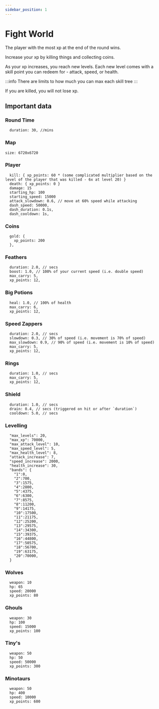 ```yaml
---
sidebar_position: 1
---
```


# Fight World

The player with the most xp at the end of the round wins.

Increase your xp by killing things and collecting coins.

As your xp increases, you reach new levels. Each new level comes with a skill point you can redeem for - attack, speed, or health.

:::info
There are limits to how much you can max each skill tree
:::

If you are killed, you will not lose xp.

## Important data

### Round Time

```
  duration: 30, //mins
```

### Map

```
size: 6720x6720
```

### Player

```
  kill: { xp_points: 60 * (some complicated multiplier based on the level of the player that was killed - 6x at level 20) }
  death: { xp_points: 0 }
  damage: 15
  starting_hp: 100
  starting_speed: 15000
  attack_slowdown: 0.6, // move at 60% speed while attacking
  dash_speed: 50000,
  dash_duration: 0.1s,
  dash_cooldown: 1s,
```

### Coins

```
  gold: {
    xp_points: 200
  },
```

### Feathers

```
  duration: 2.0, // secs
  boost: 1.0, // 100% of your current speed (i.e. double speed)
  max_carry: 5,
  xp_points: 12,
```

### Big Potions

```
  heal: 1.0, // 100% of health
  max_carry: 6,
  xp_points: 12,
```

### Speed Zappers

```
  duration: 2.0, // secs
  slowdown: 0.3, // 30% of speed (i.e. movement is 70% of speed)
  max_slowdown: 0.9, // 90% of speed (i.e. movement is 10% of speed)
  max_carry: 5,
  xp_points: 12,
```

### Rings

```
  duration: 1.0, // secs
  max_carry: 5,
  xp_points: 12,
```

### Shield

```
  duration: 1.0, // secs
  drain: 0.4, // secs (triggered on hit or after `duration`)
  cooldown: 5.0, // secs
```

### Levelling

```
  "max_levels": 20,
  "max_xp": 70000,
  "max_attack_level": 10,
  "max_speed_level": 5,
  "max_health_level": 8,
  "attack_increase": 7,
  "speed_increase": 2000,
  "health_increase": 30,
  "bands": {
    "1":0,
    "2":700,
    "3":1575,
    "4":2800,
    "5":4375,
    "6":6300,
    "7":8575,
    "8":11200,
    "9":14175,
    "10":17500,
    "11":21175,
    "12":25200,
    "13":29575,
    "14":34300,
    "15":39375,
    "16":44800,
    "17":50575,
    "18":56700,
    "19":63175,
    "20":70000,
  }
```

### Wolves

```
  weapon: 10
  hp: 65
  speed: 20000
  xp_points: 80
```

### Ghouls

```
  weapon: 30
  hp: 100
  speed: 15000
  xp_points: 100
```

### Tiny's

```
  weapon: 50
  hp: 50
  speed: 50000
  xp_points: 300
```

### Minotaurs

```
  weapon: 50
  hp: 400
  speed: 10000
  xp_points: 600
```
